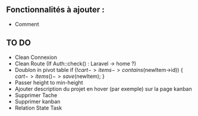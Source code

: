 ## Fonctionnalités à ajouter :
- Comment

## TO DO
 - Clean Connexion
 - Clean Route (If Auth::check() : Laravel -> home ?)
 - Doublon in pivot table
 if (!$cart->items->contains($newItem->id)) {
     $cart->items()->save($newItem);
 }
 - Passer height to min-height
 - Ajouter description du projet en hover (par exemple) sur la page kanban
 - Supprimer Tache
 - Supprimer kanban
 - Relation State Task